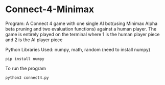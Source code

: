 # Connect-4-Minimax
Program:
A Connect 4 game with one single AI bot(using Minimax Alpha beta pruning and two evaluation functions) against a human player. The game is entirely played on the terminal where 1 is the human player piece and 2 is the AI player piece

Python Libraries Used: numpy, math, random (need to install numpy)
```
pip install numpy
```
To run the program
```
python3 connect4.py
```
